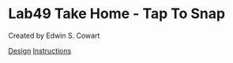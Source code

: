 # Lab49 Take Home - Tap To Snap

Created by Edwin S. Cowart

[Design](Design.pdf)
[Instructions](Instructions.pdf)

